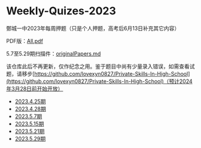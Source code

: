 # Weekly-Quizes-2023
鄄城一中2023年每周押题（只是个人押题，高考后6月13日补充其它内容）

PDF版：[All.pdf](All.pdf)

5.7至5.29期扫描件：[originalPapers.md](originalPapers.md)

该仓库此后不再更新，仅作纪念之用。鉴于题目中尚有少量录入错误，如需查看试题，请移步[https://github.com/lovexyn0827/Private-Skills-In-High-School](https://github.com/lovexyn0827/Private-Skills-In-High-School)（预计2024年3月28日前开始开放）

- [2023.4.25期](2023-04-25.md)
- [2023.4.28期](2023-04-28.md)
- [2023.5.7期](2023-05-07.md)
- [2023.5.15期](2023-05-15.md)
- [2023.5.21期](2023-05-21.md)
- [2023.5.29期](2023-05-29.md)

